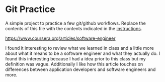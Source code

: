 # Git Practice
A simple project to practice a few git/github workflows.  Replace the contents of this file with the contents indicated in the [instructions](./instructions.md).

https://www.coursera.org/articles/software-engineer

I found it interesting to review what we learned in class and a little more about what it means to be a software engineer and what they actually do. I found this interesting because I had a idea prior to this class but my definition was vague. Additionally I like how this article touches on differences between application developers and software engineers and more.